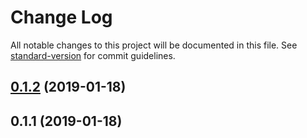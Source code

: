 # Change Log

All notable changes to this project will be documented in this file. See [standard-version](https://github.com/conventional-changelog/standard-version) for commit guidelines.

<a name="0.1.2"></a>
## [0.1.2](/compare/v0.1.1...v0.1.2) (2019-01-18)



<a name="0.1.1"></a>
## 0.1.1 (2019-01-18)
